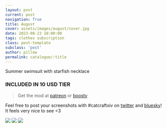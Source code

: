 ```yaml
---
layout: post
current: post
navigation: True
title: August
cover: assets/images/august/cover.jpg
date: 2023-08-23 10:00:00
tags: clothes subscription
class: post-template
subclass: 'post'
author: pillow
permalink: catalogue/:title
---
```


Summer swimsuit with starfish necklace

### INCLUDED IN 10 USD TIER

> Get the mod at [patreon](https://www.patreon.com/posts/88258786) or [boosty](https://boosty.to/miaumori/posts/0f9df241-05be-46dc-9dec-145e662897d7?share=post_link)

Feel free to post your screenshots with #catcraftxiv on [twitter](https://x.com/hashtag/catcraftxiv?src=hashtag_click) and [bluesky](https://bsky.app/hashtag/catcraftxiv)! It feels very nice to see <3

<img src="/assets/images/{{ page.title | downcase }}/ffxiv_dx11_2023-08-25_19-08-36.jpg"/>
<img src="/assets/images/{{ page.title | downcase }}/ffxiv_dx11_2023-08-25_19-04-11.jpg"/>
<img src="/assets/images/{{ page.title | downcase }}/cover.jpg"/>

